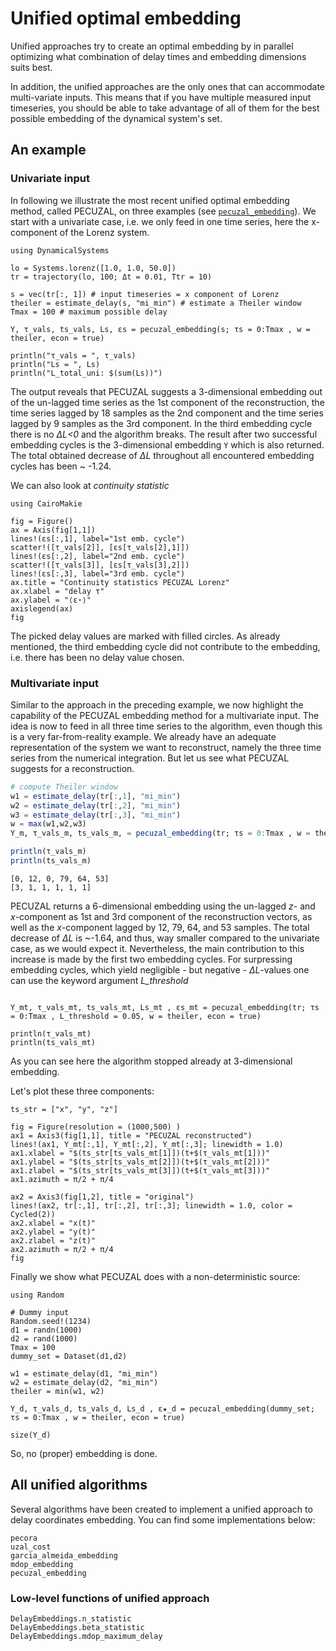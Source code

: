 # Unified optimal embedding
Unified approaches try to create an optimal embedding by in parallel optimizing what combination of delay times and embedding dimensions suits best.

In addition, the unified approaches are the only ones that can accommodate multi-variate inputs. This means that if you have multiple measured input timeseries, you should be able to take advantage of all of them for the best possible embedding of the dynamical system's set.

## An example

### Univariate input

In following we illustrate the most recent unified optimal embedding method, called PECUZAL, on three examples (see [`pecuzal_embedding`](@ref)).
We start with a univariate case, i.e. we only feed in one time series,
here the x-component of the Lorenz system.
```@example MAIN
using DynamicalSystems

lo = Systems.lorenz([1.0, 1.0, 50.0])
tr = trajectory(lo, 100; Δt = 0.01, Ttr = 10)

s = vec(tr[:, 1]) # input timeseries = x component of Lorenz
theiler = estimate_delay(s, "mi_min") # estimate a Theiler window
Tmax = 100 # maximum possible delay

Y, τ_vals, ts_vals, Ls, εs = pecuzal_embedding(s; τs = 0:Tmax , w = theiler, econ = true)

println("τ_vals = ", τ_vals)
println("Ls = ", Ls)
println("L_total_uni: $(sum(Ls))")
```
The output reveals that PECUZAL suggests a 3-dimensional embedding out of the
un-lagged time series as the 1st component of the reconstruction, the time
series lagged by 18 samples as the 2nd component and the time series lagged by
9 samples as the 3rd component. In the third embedding cycle there is no *ΔL<0*
and the algorithm breaks. The result after two successful embedding cycles is
the 3-dimensional embedding `Y` which is also returned.
The total obtained decrease of *ΔL* throughout all encountered embedding cycles has been ~ -1.24.


We can also look at *continuity statistic*
```@example MAIN
using CairoMakie

fig = Figure()
ax = Axis(fig[1,1])
lines!(εs[:,1], label="1st emb. cycle")
scatter!([τ_vals[2]], [εs[τ_vals[2],1]])
lines!(εs[:,2], label="2nd emb. cycle")
scatter!([τ_vals[3]], [εs[τ_vals[3],2]])
lines!(εs[:,3], label="3rd emb. cycle")
ax.title = "Continuity statistics PECUZAL Lorenz"
ax.xlabel = "delay τ"
ax.ylabel = "⟨ε⋆⟩"
axislegend(ax)
fig
```

The picked delay values are marked with filled circles. As already mentioned, the
third embedding cycle did not contribute to the embedding, i.e. there has been
no delay value chosen.

### Multivariate input

Similar to the approach in the preceding example, we now highlight the capability
of the PECUZAL embedding method for a multivariate input. The idea is now to feed
in all three time series to the algorithm, even though this is a very
far-from-reality example. We already have an adequate representation of the
system we want to reconstruct, namely the three time series from the numerical
integration. But let us see what PECUZAL suggests for a reconstruction.

```julia
# compute Theiler window
w1 = estimate_delay(tr[:,1], "mi_min")
w2 = estimate_delay(tr[:,2], "mi_min")
w3 = estimate_delay(tr[:,3], "mi_min")
w = max(w1,w2,w3)
Y_m, τ_vals_m, ts_vals_m, = pecuzal_embedding(tr; τs = 0:Tmax , w = theiler, econ = true)

println(τ_vals_m)
println(ts_vals_m)
```
```
[0, 12, 0, 79, 64, 53]
[3, 1, 1, 1, 1, 1]
```

PECUZAL returns a 6-dimensional embedding using the un-lagged *z*- and *x*-component
as 1st and 3rd component of the reconstruction vectors, as well as the *x*-component
lagged by 12, 79, 64, and 53 samples. The total decrease of *ΔL* is ~-1.64, and
thus, way smaller compared to the univariate case, as we would expect it. Nevertheless,
the main contribution to this increase is made by the first two embedding cycles.
For surpressing embedding cycles, which yield negligible - but negative - *ΔL*-values
one can use the keyword argument *L_threshold*
```@example MAIN

Y_mt, τ_vals_mt, ts_vals_mt, Ls_mt , εs_mt = pecuzal_embedding(tr; τs = 0:Tmax , L_threshold = 0.05, w = theiler, econ = true)

println(τ_vals_mt)
println(ts_vals_mt)
```
As you can see here the algorithm stopped already at 3-dimensional embedding.

Let's plot these three components:
```@example MAIN
ts_str = ["x", "y", "z"]

fig = Figure(resolution = (1000,500) )
ax1 = Axis3(fig[1,1], title = "PECUZAL reconstructed")
lines!(ax1, Y_mt[:,1], Y_mt[:,2], Y_mt[:,3]; linewidth = 1.0)
ax1.xlabel = "$(ts_str[ts_vals_mt[1]])(t+$(τ_vals_mt[1]))"
ax1.ylabel = "$(ts_str[ts_vals_mt[2]])(t+$(τ_vals_mt[2]))"
ax1.zlabel = "$(ts_str[ts_vals_mt[3]])(t+$(τ_vals_mt[3]))"
ax1.azimuth = π/2 + π/4

ax2 = Axis3(fig[1,2], title = "original")
lines!(ax2, tr[:,1], tr[:,2], tr[:,3]; linewidth = 1.0, color = Cycled(2))
ax2.xlabel = "x(t)"
ax2.ylabel = "y(t)"
ax2.zlabel = "z(t)"
ax2.azimuth = π/2 + π/4
fig
```

Finally we show what PECUZAL does with a non-deterministic source:

```@example MAIN
using Random

# Dummy input
Random.seed!(1234)
d1 = randn(1000)
d2 = rand(1000)
Tmax = 100
dummy_set = Dataset(d1,d2)

w1 = estimate_delay(d1, "mi_min")
w2 = estimate_delay(d2, "mi_min")
theiler = min(w1, w2)

Y_d, τ_vals_d, ts_vals_d, Ls_d , ε★_d = pecuzal_embedding(dummy_set; τs = 0:Tmax , w = theiler, econ = true)

size(Y_d)
```

So, no (proper) embedding is done.

## All unified algorithms

Several algorithms have been created to implement a unified approach to delay coordinates embedding. You can find some implementations below:
```@docs
pecora
uzal_cost
garcia_almeida_embedding
mdop_embedding
pecuzal_embedding
```

### Low-level functions of unified approach
```@docs
DelayEmbeddings.n_statistic
DelayEmbeddings.beta_statistic
DelayEmbeddings.mdop_maximum_delay
```
